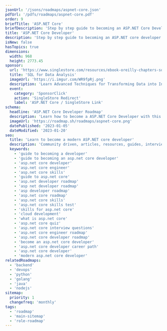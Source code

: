 ```yaml
---
jsonUrl: '/jsons/roadmaps/aspnet-core.json'
pdfUrl: '/pdfs/roadmaps/aspnet-core.pdf'
order: 9
briefTitle: 'ASP.NET Core'
briefDescription: 'Step by step guide to becoming an ASP.NET Core Developer in 2023'
title: 'ASP.NET Core Developer'
description: 'Step by step guide to becoming an ASP.NET core developer in 2023'
isNew: false
hasTopics: true
dimensions:
  width: 968
  height: 2773.45
sponsor:
  url: 'https://www.singlestore.com/resources/ebook-oreilly-chapters-sql-for-data-analysis-2021-11/?utm_source=roadmap&utm_medium=referral&utm_campaign=april2023'
  title: 'SQL for Data Analysis'
  imageUrl: 'https://i.imgur.com/WR9fpRj.png'
  description: 'Learn Advanced Techniques for Transforming Data into Insights using SQL with this free eBook.'
  event:
    category: 'SponsorClick'
    action: 'SingleStore Redirect'
    label: 'ASP.NET Core / SingleStore Link'
schema:
  headline: 'ASP.NET Core Developer Roadmap'
  description: 'Learn how to become a ASP.NET Core Developer with this interactive step by step guide in 2023. We also have resources and short descriptions attached to the roadmap items so you can get everything you want to learn in one place.'
  imageUrl: 'https://roadmap.sh/roadmaps/aspnet-core.png'
  datePublished: '2023-01-05'
  dateModified: '2023-01-20'
seo:
  title: 'Learn to become a modern ASP.NET core developer'
  description: 'Community driven, articles, resources, guides, interview questions, quizzes for asp.net core development. Learn to become a modern ASP.NET core developer by following the steps, skills, resources and guides listed in this roadmap.'
  keywords:
    - 'guide to becoming a developer'
    - 'guide to becoming an asp.net core developer'
    - 'asp.net core developer'
    - 'asp.net core engineer'
    - 'asp.net core skills'
    - 'guide to asp.net core'
    - 'asp.net developer roadmap'
    - 'asp net developer roadmap'
    - 'asp developer roadmap'
    - 'asp.net core roadmap'
    - 'asp.net core skills'
    - 'asp.net core skills test'
    - 'skills for asp.net core'
    - 'cloud development'
    - 'what is asp.net core'
    - 'asp.net core quiz'
    - 'asp.net core interview questions'
    - 'asp.net core engineer roadmap'
    - 'asp.net core developer roadmap'
    - 'become an asp.net core developer'
    - 'asp.net core developer career path'
    - 'asp.net core developer'
    - 'modern asp.net core developer'
relatedRoadmaps:
  - 'backend'
  - 'devops'
  - 'python'
  - 'golang'
  - 'java'
  - 'nodejs'
sitemap:
  priority: 1
  changefreq: 'monthly'
tags:
  - 'roadmap'
  - 'main-sitemap'
  - 'role-roadmap'
---
```


